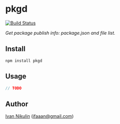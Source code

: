 # pkgd
[![Build Status](https://api.travis-ci.org/inikulin/pkgd.svg)](https://travis-ci.org/inikulin/pkgd)

*Get package publish info: package.json and file list.*

## Install
```
npm install pkgd
```

## Usage
```js
// TODO
```

## Author
[Ivan Nikulin](https://github.com/inikulin) (ifaaan@gmail.com)
